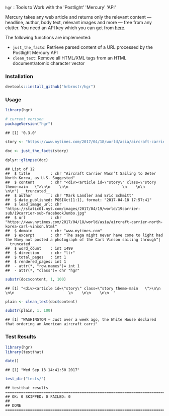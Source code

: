
`hgr` : Tools to Work with the 'Postlight' 'Mercury' 'API'

Mercury takes any web article and returns only the relevant content — headline, author, body text, relevant images and more — free from any clutter. You need an API key which you can get from [here](https://mercury.postlight.com).

The following functions are implemented:

-   `just_the_facts`: Retrieve parsed content of a URL processed by the Postlight Mercury API
-   `clean_text`: Remove all HTML/XML tags from an HTML document/atomic character vector

### Installation

``` r
devtools::install_github("hrbrmstr/hgr")
```

### Usage

``` r
library(hgr)

# current verison
packageVersion("hgr")
```

    ## [1] '0.3.0'

``` r
story <- "https://www.nytimes.com/2017/04/18/world/asia/aircraft-carrier-north-korea-carl-vinson.html?hp&action=click&pgtype=Homepage&clickSource=story-heading&module=first-column-region&region=top-news&WT.nav=top-news&_r=0"

doc <- just_the_facts(story)

dplyr::glimpse(doc)
```

    ## List of 12
    ##  $ title         : chr "Aircraft Carrier Wasn’t Sailing to Deter North Korea, as U.S. Suggested"
    ##  $ content       : chr "<div><article id=\"story\" class=\"story theme-main   \">\n\n    \n\n                        \n    \n\n    \n\n"| __truncated__
    ##  $ author        : chr "Mark Landler and Eric Schmitt"
    ##  $ date_published: POSIXct[1:1], format: "2017-04-18 17:57:41"
    ##  $ lead_image_url: chr "https://static01.nyt.com/images/2017/04/19/world/19carrier-sub/19carrier-sub-facebookJumbo.jpg"
    ##  $ url           : chr "https://www.nytimes.com/2017/04/18/world/asia/aircraft-carrier-north-korea-carl-vinson.html"
    ##  $ domain        : chr "www.nytimes.com"
    ##  $ excerpt       : chr "The saga might never have come to light had the Navy not posted a photograph of the Carl Vinson sailing through"| __truncated__
    ##  $ word_count    : int 1499
    ##  $ direction     : chr "ltr"
    ##  $ total_pages   : int 1
    ##  $ rendered_pages: int 1
    ##  - attr(*, "row.names")= int 1
    ##  - attr(*, "class")= chr "hgr"

``` r
substr(doc$content, 1, 100)
```

    ## [1] "<div><article id=\"story\" class=\"story theme-main   \">\n\n    \n\n                        \n    \n\n    \n\n  "

``` r
plain <- clean_text(doc$content)

substr(plain, 1, 100)
```

    ## [1] "WASHINGTON — Just over a week ago, the White House declared that ordering an American aircraft carri"

### Test Results

``` r
library(hgr)
library(testthat)

date()
```

    ## [1] "Wed Sep 13 14:41:50 2017"

``` r
test_dir("tests/")
```

    ## testthat results ========================================================================================================
    ## OK: 0 SKIPPED: 0 FAILED: 0
    ## 
    ## DONE ===================================================================================================================
